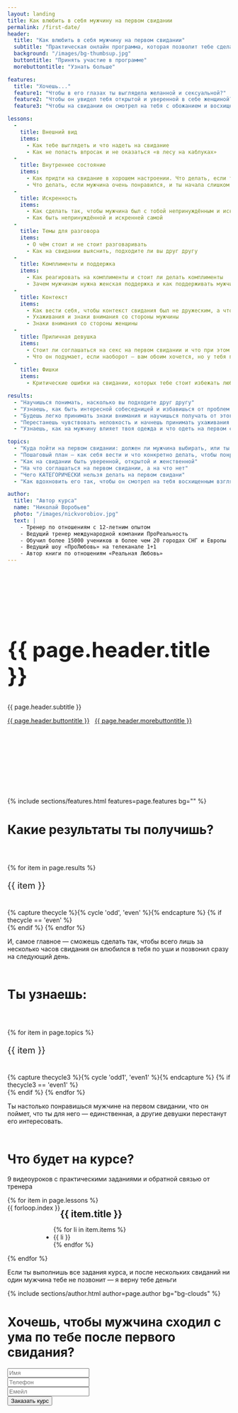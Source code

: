 ```yaml
---
layout: landing
title: Как влюбить в себя мужчину на первом свидании
permalink: /first-date/
header: 
  title: "Как влюбить в себя мужчину на первом свидании"
  subtitle: "Практическая онлайн программа, которая позволит тебе сделать так, чтобы мужчина был без ума от тебя уже после первого свидания"
  background: "/images/bg-thumbsup.jpg"
  buttontitle: "Принять участие в программе"
  morebuttontitle: "Узнать больше"

features: 
  title: "Хочешь..."
  feature1: "Чтобы в его глазах ты выглядела желанной и сексуальной?"
  feature2: "Чтобы он увидел тебя открытой и уверенной в себе женщиной?"
  feature3: "Чтобы на свидании он смотрел на тебя с обожанием и восхищением?"

lessons:
  -
    title: Внешний вид
    items:
      - Как тебе выглядеть и что надеть на свидание
      - Как не попасть впросак и не оказаться «в лесу на каблуках»
  -
    title: Внутреннее состояние
    items:
      - Как придти на свидание в хорошем настроении. Что делать, если тебя что-то тревожит или волнует, а портить свидание не хочется
      - Что делать, если мужчина очень понравился, и ты начала слишком сильно волноваться
  -
    title: Искренность
    items:
      - Как сделать так, чтобы мужчина был с тобой непринуждённым и искренним, а не напрягался, не пытался тебе понравиться и скрыть за этим себя настоящего
      - Как быть непринуждённой и искренней самой
  -
    title: Темы для разговора
    items:
      - О чём стоит и не стоит разговаривать
      - Как на свидании выяснить, подходите ли вы друг другу
  -
    title: Комплименты и поддержка
    items:
      - Как реагировать на комплименты и стоит ли делать комплименты
      - Зачем мужчинам нужна женская поддержка и как поддерживать мужчину уже на свидании
  -
    title: Контекст
    items:
      - Как вести себя, чтобы контекст свидания был не дружеским, а чтобы мужчина видел в тебе женщину
      - Ухаживания и знаки внимания со стороны мужчины
      - Знаки внимания со стороны женщины
  -
    title: Приличная девушка
    items:
      - Стоит ли соглашаться на секс на первом свидании и что при этом подумает о тебе мужчина
      - Что он подумает, если наоборот — вам обоим хочется, но у тебя принципы
  -
    title: Фишки
    items:
      - Критические ошибки на свидании, которых тебе стоит избежать любой ценой

results:
  - "Научишься понимать, насколько вы подходите друг другу"
  - "Узнаешь, как быть интересной собеседницей и избавишься от проблем с общением на свидании"
  - "Будешь легко принимать знаки внимания и научишься получать от этого удовольствие"
  - "Перестанешь чувствовать неловкость и начнешь принимать ухаживания  без стеснения"
  - "Узнаешь, как на мужчину влияет твоя одежда и что одеть на первом свидании, чтобы он был без ума"

topics:
  - "Куда пойти на первом свидании: должен ли мужчина выбирать, или ты можешь сделать кое-что неожиданное?"
  - "Пошаговый план — как себя вести и что конкретно делать, чтобы понравиться мужчине"
  - "Как на свидании быть уверенной, открытой и женственной"
  - "На что соглашаться на первом свидании, а на что нет"
  - "Чего КАТЕГОРИЧЕСКИ нельзя делать на первом свидани"
  - "Как вдохновить его так, чтобы он смотрел на тебя восхищенным взглядом на протяжении всего свидания"

author: 
  title: "Автор курса"
  name: "Николай Воробьев"
  photo: "/images/nickvorobiov.jpg"
  text: |
    - Тренер по отношениям с 12-летним опытом
    - Ведущий тренер международной компании ПроРеальность
    - Обучил более 15000 учеников в более чем 20 городах СНГ и Европы
    - Ведущий шоу «ПроЛюбовь» на телеканале 1+1
    - Автор книги по отношениям «Реальная Любовь»
---
```


<div class="section bg-primary text-center" style="background-image: url({{ page.header.background }}); background-size: cover; background-position: center; padding: 150px 0;">
  <div class="container">
    <h1 style="margin-top: 0; font-size: 48px;">{{ page.header.title }}</h1>
    <p class="lead">
      {{ page.header.subtitle }}
    </p>
    <a class="btn btn-danger" href="#pricing"><i class="fa fa-arrow-right"></i> {{ page.header.buttontitle }}</a>
    &nbsp;
    <a class="btn btn-info" href="#more"><i class="fa fa-arrow-down"></i> {{ page.header.morebuttontitle }}</a>
  </div>
</div>

<a name="more"></a>

{% include sections/features.html features=page.features bg="" %}

<div class="section contents bg-primary">
  <div class="container">
    <h1 class="text-center" style="margin-bottom: 60px;">Какие результаты ты получишь?</h1>
    <div class="row">
      {% for item in page.results %}
        <div class="col-xs-4 col-xs-offset-{% cycle 2, 1 %}">
          <p style="font-size: 20px; margin-bottom: 2em;">
            <i class="fa fa-check-circle-o fa-2x text-success" style="float: left; margin-left: -50px; margin-top: -5px;"></i>
            {{ item }}
          </p>
        </div>
        {% capture thecycle %}{% cycle 'odd', 'even' %}{% endcapture %}
        {% if thecycle == 'even' %}
          <div class="clearfix"></div>
        {% endif %}
      {% endfor %}
    </div>
    <p class="lead text-center" style="margin-bottom: 60px;">И, самое главное — сможешь сделать так, чтобы всего лишь за несколько часов свидания он влюбился в тебя по уши и позвонил сразу на следующий день.</p>
  </div>
</div>

<div class="section contents bg-clouds-lighter">
  <div class="container">
    <h1 class="text-center" style="margin-bottom: 60px;">Ты узнаешь:</h1>
    <div class="row">
      {% for item in page.topics %}
        <div class="col-xs-4 col-xs-offset-{% cycle 2, 1 %}">
          <p style="font-size: 20px; margin-bottom: 2em;">
            <i class="fa fa-check-circle-o fa-2x text-orange" style="float: left; margin-left: -50px; margin-top: -5px;"></i>
            {{ item }}
          </p>
        </div>
        {% capture thecycle3 %}{% cycle 'odd1', 'even1' %}{% endcapture %}
        {% if thecycle3 == 'even1' %}
          <div class="clearfix"></div>
        {% endif %}
      {% endfor %}
    </div>
    <p class="lead text-center" style="margin-bottom: 60px;">Ты настолько понравишься мужчине на первом свидании, что он поймет, что ты для него — единственная, а другие девушки перестанут его интересовать.</p>
  </div>
</div>

<div class="section">
  <div class="container">
    <h1 class="text-center">Что будет на курсе?</h1>
    <p class="lead text-center">9 видеоуроков с практическими заданиями и обратной связью от тренера</p>
    <div class="row">
    {% for item in page.lessons %}
      <div class="col-md-8 col-md-offset-2">
        <div class="numbercircle-md bg-nephritis text-white text-strong" style="float: left;">{{ forloop.index }}</div>
        <h2 style="margin: 0 0 0 80px; padding-top: 10px;">{{ item.title }}</h2>
        <ul style="margin-left: 80px;">
          {% for li in item.items %}
            <li>{{ li }}</li>
          {% endfor %}
        </ul>
      </div>
    {% endfor %}
    </div>
    <p class="lead text-center">Если ты выполнишь все задания курса, и после нескольких свиданий ни один мужчина тебе не позвонит — я верну тебе деньги</p>
  </div>
</div>

{% include sections/author.html author=page.author bg="bg-clouds" %}

<div class="section" id="pricing">
  <div class="container">
    <h1 class="text-center">
      Хочешь, чтобы мужчина сходил с ума по тебе после первого свидания?
    </h1>
    <!--h2 class="text-center">&euro;7 или 499&nbsp;рублей</h2-->
    <div class="row">
      <div class="col-md-6 col-md-offset-3">
        <div class="well">
          <form action="http://prolubov.prorealnost.com/shot/95" method="POST">
            <div class="form-group">
              <input type="text" name="name" class="form-control input-lg" placeholder="Имя" required="required"/>
            </div>
            <div class="form-group">
              <input type="text" name="phone" rules="phone" class="form-control input-lg" placeholder="Телефон" required="required"/>
            </div>
            <div class="form-group">
              <input type="email" name="email" class="form-control input-lg" placeholder="Емейл" required="required"/>
            </div>
            <button type="submit" class="btn btn-primary btn-lg btn-block">
              Заказать курс
            </button>
          </form>
        </div>
      </div>
    </div>
  </div>
</div>